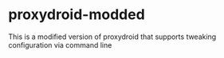 # proxydroid-modded
This is a modified version of proxydroid that supports tweaking configuration via command line
